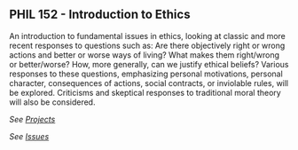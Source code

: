 ## PHIL 152 - Introduction to Ethics

An introduction to fundamental issues in ethics, looking at classic and more recent responses to questions such as: Are there objectively right or wrong actions and better or worse ways of living? What makes them right/wrong or better/worse? How, more generally, can we justify ethical beliefs? Various responses to these questions, emphasizing personal motivations, personal character, consequences of actions, social contracts, or inviolable rules, will be explored. Criticisms and skeptical responses to traditional moral theory will also be considered.

_See [Projects](https://github.com/egyptiankarim/bookish-doodle/projects/4)_

_See [Issues](https://github.com/egyptiankarim/bookish-doodle/issues?q=is%3Aissue+project%3Aegyptiankarim%2Fbookish-doodle%2F4+)_